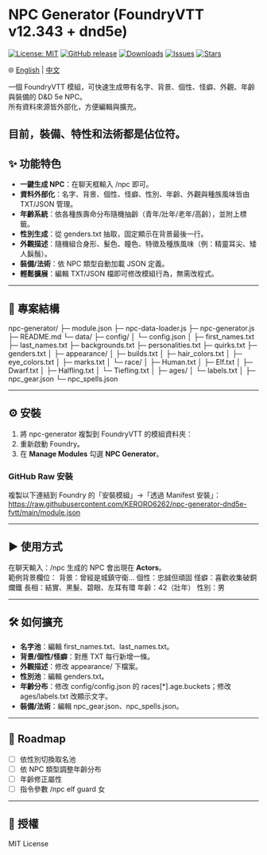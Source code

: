 # NPC Generator (FoundryVTT v12.343 + dnd5e)

[![License: MIT](https://img.shields.io/badge/License-MIT-blue.svg)](LICENSE)
[![GitHub release](https://img.shields.io/github/v/release/KERORO6262/npc-generator)](https://github.com/KERORO6262/npc-generator/releases)
[![Downloads](https://img.shields.io/github/downloads/KERORO6262/npc-generator/total.svg)](https://github.com/KERORO6262/npc-generator/releases)
[![Issues](https://img.shields.io/github/issues/KERORO6262/npc-generator)](https://github.com/KERORO6262/npc-generator/issues)
[![Stars](https://img.shields.io/github/stars/KERORO6262/npc-generator)](https://github.com/KERORO6262/npc-generator/stargazers)

🌐 [English](README.md) | [中文](README.zh.md)

一個 FoundryVTT 模組，可快速生成帶有名字、背景、個性、怪癖、外觀、年齡與裝備的 D&D 5e NPC。  
所有資料來源皆外部化，方便編輯與擴充。

目前，裝備、特性和法術都是佔位符。
---

## ✨ 功能特色
- **一鍵生成 NPC**：在聊天框輸入 /npc 即可。  
- **資料外部化**：名字、背景、個性、怪癖、性別、年齡、外觀與種族風味皆由 TXT/JSON 管理。  
- **年齡系統**：依各種族壽命分布隨機抽齡（青年/壯年/老年/高齡），並附上標籤。  
- **性別生成**：從 genders.txt 抽取，固定顯示在背景最後一行。  
- **外觀描述**：隨機組合身形、髮色、瞳色、特徵及種族風味（例：精靈耳尖、矮人鬍鬚）。  
- **裝備/法術**：依 NPC 類型自動加載 JSON 定義。  
- **輕鬆擴展**：編輯 TXT/JSON 檔即可修改模組行為，無需改程式。

---

## 📂 專案結構

npc-generator/
├─ module.json
├─ npc-data-loader.js
├─ npc-generator.js
├─ README.md
└─ data/
├─ config/
│ └─ config.json
│
├─ first_names.txt
├─ last_names.txt
├─ backgrounds.txt
├─ personalities.txt
├─ quirks.txt
├─ genders.txt
│
├─ appearance/
│ ├─ builds.txt
│ ├─ hair_colors.txt
│ ├─ eye_colors.txt
│ ├─ marks.txt
│ └─ race/
│ ├─ Human.txt
│ ├─ Elf.txt
│ ├─ Dwarf.txt
│ ├─ Halfling.txt
│ └─ Tiefling.txt
│
├─ ages/
│ └─ labels.txt
│
├─ npc_gear.json
└─ npc_spells.json

---

## ⚙️ 安裝
1. 將 npc-generator 複製到 FoundryVTT 的模組資料夾：
2. 重新啟動 Foundry。  
3. 在 **Manage Modules** 勾選 **NPC Generator**。  

### GitHub Raw 安裝
複製以下連結到 Foundry 的「安裝模組」→「透過 Manifest 安裝」：
https://raw.githubusercontent.com/KERORO6262/npc-generator-dnd5e-fvtt/main/module.json

---

## ▶️ 使用方式
在聊天輸入：/npc
生成的 NPC 會出現在 **Actors**。  
範例背景欄位：
背景：曾經是城鎮守衛…
個性：忠誠但頑固
怪癖：喜歡收集破銅爛鐵
長相：結實、黑髮、碧眼、左耳有環
年齡：42（壯年）
性別：男

---

## 🛠️ 如何擴充
- **名字池**：編輯 first_names.txt、last_names.txt。  
- **背景/個性/怪癖**：對應 TXT 每行新增一條。  
- **外觀描述**：修改 appearance/ 下檔案。  
- **性別池**：編輯 genders.txt。  
- **年齡分布**：修改 config/config.json 的 races[*].age.buckets；修改 ages/labels.txt 改顯示文字。  
- **裝備/法術**：編輯 npc_gear.json、npc_spells.json。  

---

## 🔮 Roadmap
- [ ] 依性別切換取名池  
- [ ] 依 NPC 類型調整年齡分布  
- [ ] 年齡修正屬性  
- [ ] 指令參數 /npc elf guard 女

---

## 📜 授權
MIT License
